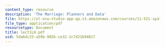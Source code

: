 ```yaml
---
content_type: resource
description: 'The Marriage: Planners and Data'
file: https://ol-ocw-studio-app-qa.s3.amazonaws.com/courses/11-521-spatial-database-management-and-advanced-geographic-information-systems-spring-2003/5da6dc25a59b985bce321c7d21b94817_lect1LH.pdf
file_type: application/pdf
resourcetype: Document
title: lect1LH.pdf
uid: 5da6dc25-a59b-985b-ce32-1c7d21b94817
---
```

